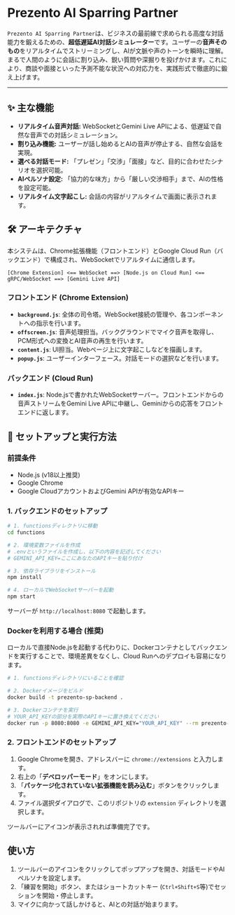# Prezento AI Sparring Partner

`Prezento AI Sparring Partner`は、ビジネスの最前線で求められる高度な対話能力を鍛えるための、**超低遅延AI対話シミュレーター**です。ユーザーの**音声そのもの**をリアルタイムでストリーミングし、AIが文脈や声のトーンを瞬時に理解。まるで人間のように会話に割り込み、鋭い質問や深掘りを投げかけます。これにより、商談や面接といった予測不能な状況への対応力を、実践形式で徹底的に鍛え上げます。

---

## ✨ 主な機能

- **リアルタイム音声対話:** WebSocketとGemini Live APIによる、低遅延で自然な音声での対話シミュレーション。
- **割り込み機能:** ユーザーが話し始めるとAIの音声が停止する、自然な会話を実現。
- **選べる対話モード:** 「プレゼン」「交渉」「面接」など、目的に合わせたシナリオを選択可能。
- **AIペルソナ設定:** 「協力的な味方」から「厳しい交渉相手」まで、AIの性格を設定可能。
- **リアルタイム文字起こし:** 会話の内容がリアルタイムで画面に表示されます。

## 🛠️ アーキテクチャ

本システムは、Chrome拡張機能（フロントエンド）とGoogle Cloud Run（バックエンド）で構成され、WebSocketでリアルタイムに通信します。

```
[Chrome Extension] <== WebSocket ==> [Node.js on Cloud Run] <== gRPC/WebSocket ==> [Gemini Live API]
```

### フロントエンド (Chrome Extension)

- **`background.js`**: 全体の司令塔。WebSocket接続の管理や、各コンポーネントへの指示を行います。
- **`offscreen.js`**: 音声処理担当。バックグラウンドでマイク音声を取得し、PCM形式への変換とAI音声の再生を行います。
- **`content.js`**: UI担当。Webページ上に文字起こしなどを描画します。
- **`popup.js`**: ユーザーインターフェース。対話モードの選択などを行います。

### バックエンド (Cloud Run)

- **`index.js`**: Node.jsで書かれたWebSocketサーバー。フロントエンドからの音声ストリームをGemini Live APIに中継し、Geminiからの応答をフロントエンドに返します。

## 🚀 セットアップと実行方法

### 前提条件

- Node.js (v18以上推奨)
- Google Chrome
- Google CloudアカウントおよびGemini APIが有効なAPIキー

### 1. バックエンドのセットアップ

```bash
# 1. functionsディレクトリに移動
cd functions

# 2. 環境変数ファイルを作成
# .envというファイルを作成し、以下の内容を記述してください
# GEMINI_API_KEY=ここにあなたのAPIキーを貼り付け

# 3. 依存ライブラリをインストール
npm install

# 4. ローカルでWebSocketサーバーを起動
npm start
```

サーバーが `http://localhost:8080` で起動します。

### Dockerを利用する場合 (推奨)

ローカルで直接Node.jsを起動する代わりに、Dockerコンテナとしてバックエンドを実行することで、環境差異をなくし、Cloud Runへのデプロイも容易になります。

```bash
# 1. functionsディレクトリにいることを確認

# 2. Dockerイメージをビルド
docker build -t prezento-sp-backend .

# 3. Dockerコンテナを実行
# YOUR_API_KEYの部分を実際のAPIキーに置き換えてください
docker run -p 8080:8080 -e GEMINI_API_KEY="YOUR_API_KEY" --rm prezento-sp-backend
```

### 2. フロントエンドのセットアップ

1. Google Chromeを開き、アドレスバーに `chrome://extensions` と入力します。
2. 右上の「**デベロッパーモード**」をオンにします。
3. 「**パッケージ化されていない拡張機能を読み込む**」ボタンをクリックします。
4. ファイル選択ダイアログで、このリポジトリの `extension` ディレクトリを選択します。

ツールバーにアイコンが表示されれば準備完了です。

## 使い方

1. ツールバーのアイコンをクリックしてポップアップを開き、対話モードやAIペルソナを設定します。
2. 「練習を開始」ボタン、またはショートカットキー (`Ctrl+Shift+S`等)でセッションを開始・停止します。
3. マイクに向かって話しかけると、AIとの対話が始まります。
